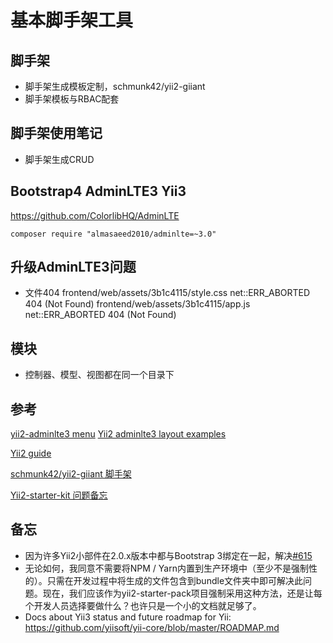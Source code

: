 # 基本脚手架工具

## 脚手架
- 脚手架生成模板定制，schmunk42/yii2-giiant
- 脚手架模板与RBAC配套

## 脚手架使用笔记
- 脚手架生成CRUD

## Bootstrap4 AdminLTE3 Yii3
https://github.com/ColorlibHQ/AdminLTE

```
composer require "almasaeed2010/adminlte=~3.0"

```

## 升级AdminLTE3问题
- 文件404
frontend/web/assets/3b1c4115/style.css net::ERR_ABORTED 404 (Not Found)
frontend/web/assets/3b1c4115/app.js net::ERR_ABORTED 404 (Not Found)


## 模块
- 控制器、模型、视图都在同一个目录下

## 参考
[yii2-adminlte3 menu](https://github.com/kmergen/yii2-adminlte3/blob/master/examples/themes/adminlte/views/layouts/main.php)
[Yii2 adminlte3 layout examples](https://github.com/Insolita/yii2-adminlte3-asset/tree/master/src/layout_examples)

[Yii2 guide](https://www.yiiframework.com/doc/guide/2.0/zh-cn/structure-assets)

[schmunk42/yii2-giiant 脚手架](https://github.com/schmunk42/yii2-giiant)

[Yii2-starter-kit 问题备忘](https://github.com/calefy/bsk/wiki)


## 备忘
- 因为许多Yii2小部件在2.0.x版本中都与Bootstrap 3绑定在一起，解决[#615](https://github.com/yii2-starter-kit/yii2-starter-kit/issues/651)
- 无论如何，我同意不需要将NPM / Yarn内置到生产环境中（至少不是强制性的）。只需在开发过程中将生成的文件包含到bundle文件夹中即可解决此问题。现在，我们应该作为yii2-starter-pack项目强制采用这种方法，还是让每个开发人员选择要做什么？也许只是一个小的文档就足够了。
- Docs about Yii3 status and future roadmap for Yii: https://github.com/yiisoft/yii-core/blob/master/ROADMAP.md